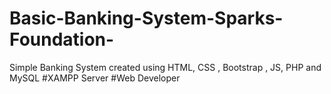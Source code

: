 # Basic-Banking-System-Sparks-Foundation-
Simple Banking System created using HTML, CSS , Bootstrap , JS, PHP and MySQL #XAMPP Server  #Web Developer
